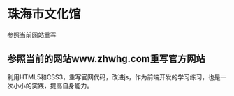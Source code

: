 # 珠海市文化馆
参照当前网站重写

## 参照当前的网站www.zhwhg.com重写官方网站

利用HTML5和CSS3，重写官网代码，改进js，作为前端开发的学习练习，也是一次小小的实践，提高自身能力。
